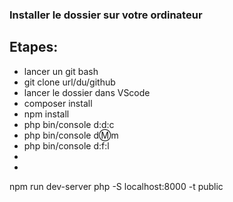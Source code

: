 ### Installer le dossier sur votre ordinateur

## Etapes:
- lancer un git bash
- git clone url/du/github
- lancer le dossier dans VScode
- composer install
- npm install
- php bin/console d:d:c
- php bin/console d:m:m
- php bin/console d:f:l
- 
- 



npm run dev-server
php -S localhost:8000 -t public
